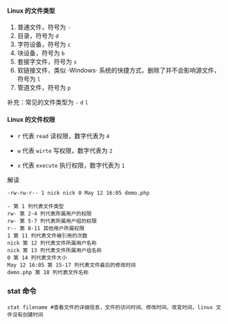 #### Linux 的文件类型

1. 普通文件，符号为 `-`
2. 目录，符号为 `d`
3. 字符设备，符号为 `c`
4. 块设备，符号为 `b`
5. 套接字文件，符号为 `s`
6. 软链接文件，类似 ·Windows· 系统的快捷方式，删除了并不会影响源文件，符号为 `l`
7. 管道文件，符号为 `p`

补充：常见的文件类型为 `-` `d` `l`

#### Linux 的文件权限

- `r` 代表 `read` 读权限，数字代表为 `4`

- `w` 代表 `wirte` 写权限，数字代表为 `2`

- `x` 代表 `execute` 执行权限，数字代表为 `1`

解读

```
-rw-rw-r-- 1 nick nick 0 May 12 16:05 demo.php

- 第 1 列代表文件类型
rw- 第 2-4 列代表所属用户的权限
rw- 第 5-7 列代表所属用户组的权限
r-- 第 8-11 其他用户所属权限
1 第 11 列代表文件被引用的次数
nick 第 12 列代表文件所属用户名称
nick 第 13 列代表文件所属用户组名称
0 第 14 列代表文件大小
May 12 16:05 第 15-17 列代表文件最后的修改时间
demo.php 第 18 列代表文件名称
```

### stat 命令

```
stat filename #查看文件的详细信息，文件的访问时间、修改时间、改变时间，linux 文件没有创建时间
```



